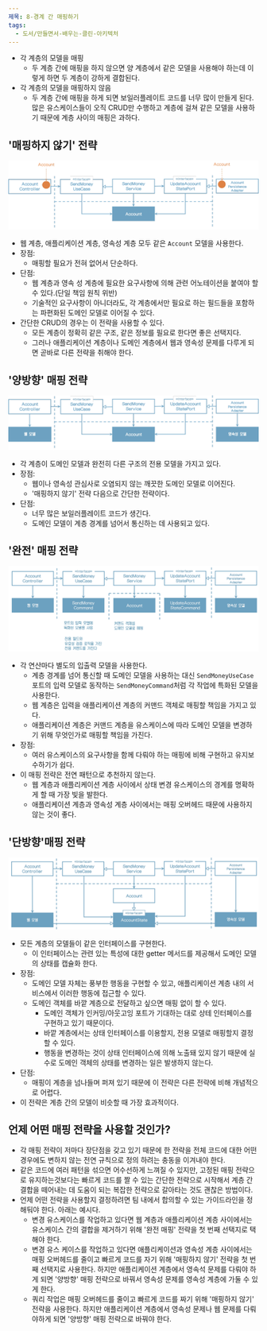 ```yaml
---
제목: 8-경계 간 매핑하기
tags:
  - 도서/만들면서-배우는-클린-아키텍처
---
```

- 각 계층의 모델을 매핑
	- 두 계층 간에 매핑을 하지 않으면 양 계층에서 같은 모델을 사용해야 하는데 이렇게 하면 두 계층이 강하게 결합된다.
- 각 계층의 모델을 매핑하지 않음
	- 두 계층 간에 매핑을 하게 되면 보일러플레이트 코드를 너무 많이 만들게 된다. 많은 유스케이스들이 오직 CRUD만 수행하고 계층에 걸쳐 같은 모델을 사용하기 때문에 계층 사이의 매핑은 과하다.

## '매핑하지 않기' 전략

![](assets/Pasted%20image%2020241218140056.png)

- 웹 계층, 애플리케이션 계층, 영속성 계층 모두 같은 `Account` 모델을 사용한다.
- 장점:
	- 매핑할 필요가 전혀 없어서 단순하다.
- 단점:
	- 웹 계층과 영속 성 계층에 필요한 요구사항에 의해 관련 어노테이션을 붙여야 할 수 있다.(단일 책임 원칙 위반)
	- 기술적인 요구사항이 아니더라도, 각 계층에서만 필요로 하는 필드들을 포함하는 파편화된 도메인 모델로 이어질 수 있다.
- 간단한 CRUD의 경우는 이 전략을 사용할 수 있다.
	- 모든 계층이 정확히 같은 구조, 같은 정보를 필요로 한다면 좋은 선택지다.
	- 그러나 애플리케이션 계층이나 도메인 계층에서 웹과 영속성 문제를 다루게 되면 곧바로 다른 전략을 취해야 한다.

## '양방향' 매핑 전략

![](assets/Pasted%20image%2020241218140702.png)

- 각 계층이 도메인 모델과 완전히 다른 구조의 전용 모델을 가지고 있다.
- 장점:
	- 웹이나 영속성 관심사로 오염되지 않는 깨끗한 도메인 모델로 이어진다.
	- '매핑하지 않기' 전략 다음으로 간단한 전략이다.
- 단점:
	- 너무 많은 보일러플레이트 코드가 생긴다.
	- 도메인 모델이 계층 경계를 넘어서 통신하는 데 사용되고 있다.

## '완전' 매핑 전략

![](assets/Pasted%20image%2020241218141306.png)

- 각 연산마다 별도의 입출력 모델을 사용한다.
	- 계층 경계를 넘어 통신할 때 도메인 모델을 사용하는 대신 `SendMoneyUseCase` 포트의 입력 모델로 동작하는 `SendMoneyCommand`처럼 각 작업에 특화된 모델을 사용한다.
	- 웹 계층은 입력을 애플리케이션 계층의 커맨드 객체로 매핑할 책임을 가지고 있다.
	- 애플리케이션 계층은 커맨드 계층을 유스케이스에 따라 도메인 모델을 변경하기 위해 무엇인가로 매핑할 책임을 가진다.
- 장점:
	- 여러 유스케이스의 요구사항을 함께 다뤄야 하는 매핑에 비해 구현하고 유지보수하기가 쉽다.
- 이 매핑 전략은 전연 패턴으로 추천하지 않는다.
	- 웹 계층과 애플리케이션 계층 사이에서 상태 변경 유스케이스의 경계를 명확하게 할 때 가장 빛을 발한다.
	- 애플리케이션 계층과 영속성 계층 사이에서는 매핑 오버헤드 때문에 사용하지 않는 것이 좋다.

## '단방향'매핑 전략

![](assets/Pasted%20image%2020241218142515.png)

- 모든 계층의 모델들이 같은 인터페이스를 구현한다.
	- 이 인터페이스는 관련 있는 특성에 대한 getter 메서드를 제공해서 도메인 모델의 상태를 캡슐화 한다.
- 장점:
	- 도메인 모델 자체는 풍부한 행동을 구현할 수 있고, 애플리케이션 계층 내의 서비스에서 이러한 행동에 접근할 수 있다.
	- 도메인 객체를 바깥 계층으로 전달하고 싶으면 매핑 없이 할 수 있다.
		- 도메인 객체가 인커밍/아웃고잉 포트가 기대하는 대로 상테 인터페이스를 구현하고 있기 때문이다.
		- 바깥 계층에서는 상태 인터페이스를 이용할지, 전용 모델로 매핑할지 결정할 수 있다.
		- 행동을 변경하는 것이 상태 인터페이스에 의해 노출돼 있지 않기 때문에 실수로 도메인 객체의 상태를 변경하는 일은 발생하지 않는다.
- 단점:
	- 매핑이 계층을 넘나들며 퍼져 있기 때문에 이 전략은 다른 전략에 비해 개념적으로 어렵다.
- 이 전략은 계층 간의 모델이 비슷할 때 가장 효과적이다.

## 언제 어떤 매핑 전략을 사용할 것인가?

- 각 매핑 전략이 저마다 장단점을 갖고 있기 때문에 한 전략을 전체 코드에 대한 어떤 경우에도 변하지 않는 전연 규칙으로 정의 하려는 충동을 이겨내야 한다.
- 같은 코드에 여러 패턴을 섞으면 어수선하게 느껴질 수 있지만, 고정된 매핑 전략으로 유지하는것보다는 빠르게 코드를 짤 수 있는 간단한 전략으로 시작해서 계층 간 결합을 떼어내는 데 도움이 되는 복잡한 전략으로 갈아타는 것도 괜찮은 방법이다.
- 언제 어떤 전략을 사용할지 결정하려면 팀 내에서 합의할 수 있는 가이드라인을 정해둬야 한다. 아래는 예시다.
	- 변경 유스케이스를 작업하고 있다면 웹 계층과 애플리케이션 계층 사이에서는 유스케이스 간의 결합을 제거하기 위해 '완전 매핑' 전략을 첫 번째 선택지로 택해야 한다.
	- 변경 유스 케이스를 작업하고 있다면 애플리케이션과 영속성 계층 사이에서는 매핑 오버헤드를 줄이고 빠르게 코드를 자기 위해 '매핑하지 않기' 전략을 첫 번째 선택지로 사용한다. 하지만 애플리케이션 계층에서 영속석 문제를 다뤄야 하게 되면 '양방향' 매핑 전략으로 바꿔서 영속성 문제를 영속성 계층에 가둘 수 있게 한다.
	- 쿼리 작업은 매핑 오버헤드를 줄이고 빠르게 코드를 짜기 위해 '매핑하지 않기' 전략을 사용한다. 하지만 애플리케이션 계층에서 영속성 문제나 웹 문제를 다뤄야하게 되면 '양방향' 매핑 전략으로 바꿔야 한다.
